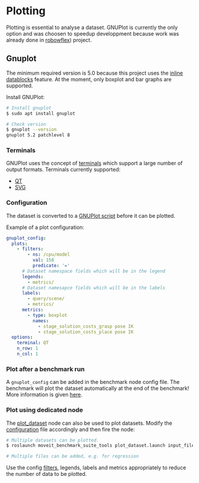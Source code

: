 # Plotting

Plotting is essential to analyse a dataset. GNUPlot is currently the only option and was choosen to speedup developpment because work was already done in [robowflex](https://github.com/KavrakiLab/robowflex)) project.


## Gnuplot

The minimum required version is 5.0 because this project uses the [inline datablocks](http://www.bersch.net/gnuplot-doc/inline-data-and-datablocks.html#inline-data) feature. At the moment, only boxplot and bar graphs are supported.

Install GNUPlot:
``` bash
# Install gnuplot
$ sudo apt install gnuplot

# Check version
$ gnuplot --version
gnuplot 5.2 patchlevel 8
```

### Terminals
GNUPlot uses the concept of [terminals](http://www.bersch.net/gnuplot-doc/complete-list-of-terminals.html) which support a large number of output formats. Terminals currently supported:
- [QT](http://www.bersch.net/gnuplot-doc/complete-list-of-terminals.html#set-terminal-qt)
- [SVG](http://www.bersch.net/gnuplot-doc/complete-list-of-terminals.html#set-terminal-svg)

### Configuration
The dataset is converted to a [GNUPlot script](http://gnuplot.sourceforge.net/demo/) before it can be plotted.

Example of a plot configuration:
``` yaml
gnuplot_config:
  plots:
    - filters:
        - ns: /cpu/model
          val: 158
          predicate: '='
      # Dataset namespace fields which will be in the legend
      legends:
        - metrics/
      # Dataset namesapce fields which will be in the labels
      labels:
        - query/scene/
        - metrics/
      metrics:
        - type: boxplot
          names:
            - stage_solution_costs_grasp pose IK
            - stage_solution_costs_place pose IK
  options:
    terminal: QT
    n_row: 1
    n_col: 1
```


### Plot after a benchmark run

A `gnuplot_config` can be added in the benchmark node config file. The benchmark will plot the dataset automatically at the end of the benchmark! More information is given [here](./README.md#tool-configuration).

### Plot using dedicated node
The [plot_dataset](../tools/launch/plot_dataset.launch) node can also be used to plot datasets. Modify the [configuration](../tools/config/gnuplot.yaml) file accordingly and then fire the node:
``` bash
# Multiple datasets can be plotted.
$ roslaunch moveit_benchmark_suite_tools plot_dataset.launch input_files:="[path/to/dataset1.yaml]"

# Multiple files can be added, e.g. for regression
```

Use the config [filters](./README.md#filters), legends, labels and metrics appropriately to reduce the number of data to be plotted.
